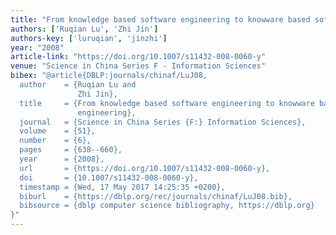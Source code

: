 ```yaml
---
title: "From knowledge based software engineering to knowware based software engineering"
authors: ['Ruqian Lu', 'Zhi Jin']
authors-key: ['luruqian', 'jinzhi']
year: "2008"
article-link: "https://doi.org/10.1007/s11432-008-0060-y"
venue: "Science in China Series F - Information Sciences"
bibex: "@article{DBLP:journals/chinaf/LuJ08,
  author    = {Ruqian Lu and
               Zhi Jin},
  title     = {From knowledge based software engineering to knowware based software
               engineering},
  journal   = {Science in China Series {F:} Information Sciences},
  volume    = {51},
  number    = {6},
  pages     = {638--660},
  year      = {2008},
  url       = {https://doi.org/10.1007/s11432-008-0060-y},
  doi       = {10.1007/s11432-008-0060-y},
  timestamp = {Wed, 17 May 2017 14:25:35 +0200},
  biburl    = {https://dblp.org/rec/journals/chinaf/LuJ08.bib},
  bibsource = {dblp computer science bibliography, https://dblp.org}
}"
---
```

